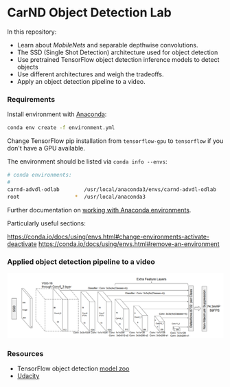 # CarND Object Detection Lab

In this repository:

* Learn about *MobileNets* and separable depthwise convolutions.
* The SSD (Single Shot Detection) architecture used for object detection
* Use pretrained TensorFlow object detection inference models to detect objects
* Use different architectures and weigh the tradeoffs.
* Apply an object detection pipeline to a video.


### Requirements

Install environment with [Anaconda](https://www.continuum.io/downloads):

```sh
conda env create -f environment.yml
```

Change TensorFlow pip installation from `tensorflow-gpu` to `tensorflow` if you don't have a GPU available.

The environment should be listed via `conda info --envs`:

```sh
# conda environments:
#
carnd-advdl-odlab        /usr/local/anaconda3/envs/carnd-advdl-odlab
root                  *  /usr/local/anaconda3
```

Further documentation on [working with Anaconda environments](https://conda.io/docs/using/envs.html#managing-environments). 

Particularly useful sections:

https://conda.io/docs/using/envs.html#change-environments-activate-deactivate
https://conda.io/docs/using/envs.html#remove-an-environment

### Applied object detection pipeline to a video

[![Watch the video](./assets/ssd_architecture.png)](https://github.com/A2Amir/Object-Detection--MobileNet-and-MobileNetSSD-/blob/master/driving1.mp4)


### Resources




* TensorFlow object detection [model zoo](https://github.com/tensorflow/models/blob/master/research/object_detection/g3doc/detection_model_zoo.md)
* [Udacity](https://www.googleadservices.com/pagead/aclk?sa=L&ai=DChcSEwiakvGY7oLoAhVE-VEKHRTwDvgYABAAGgJ3cw&ohost=www.google.com&cid=CAASEuRoxDWu_76j2oNRAn6sQGxq2w&sig=AOD64_0PJ1T_DEbslELxkiZZ8vnegkKO5Q&q=&ved=2ahUKEwia8-qY7oLoAhWJzaQKHZXODF4Q0Qx6BAgbEAE&adurl=)

